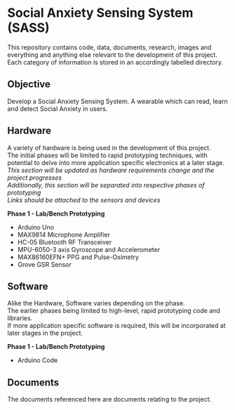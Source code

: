 # Social Anxiety Sensing System (SASS)

This repository contains code, data, documents, research, images and everything and anything else relevant to the development of this project.  
Each category of information is stored in an accordingly labelled directory.

## Objective

Develop a Social Anxiety Sensing System. A wearable which can read, learn and detect Social Anxiety in users.  

## Hardware

A variety of hardware is being used in the development of this project.  
The initial phases will be limited to rapid prototyping techniques, with potential to delve into more application specific electronics at a later stage.   
*This section will be updated as hardware requirements change and the project progresses*  
*Additionally, this section will be separated into respective phases of prototyping*  
*Links should be attached to the sensors and devices*  

**Phase 1 - Lab/Bench Prototyping**

* Arduino Uno  
* MAX9814 Microphone Amplifier  
* HC-05 Bluetooth RF Transceiver  
* MPU-6050-3 axis Gyroscope and Accelerometer  
* MAX86160EFN+ PPG and Pulse-Oximetry  
* Grove GSR Sensor  

## Software

Alike the Hardware, Software varies depending on the phase.    
The earlier phases being limited to high-level, rapid prototyping code and libraries.   
If more application specific software is required, this will be incorporated at later stages in the project.  

**Phase 1 - Lab/Bench Prototyping**  

* Arduino Code

##  Documents  

The documents referenced here are documents relating to the project.  
